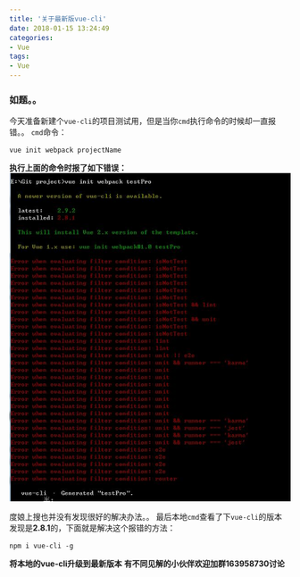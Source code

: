 ```yaml
---
title: '关于最新版vue-cli'
date: 2018-01-15 13:24:49
categories:
- Vue
tags:
- Vue
---
```

### 如题。。
今天准备新建个`vue-cli`的项目测试用，但是当你`cmd`执行命令的时候却一直报错。。
`cmd`命令：
```
vue init webpack projectName
```
**执行上面的命令时报了如下错误：**
![](/images/vueerror.jpg '错误截图')

度娘上搜也并没有发现很好的解决办法。。
最后本地`cmd`查看了下`vue-cli`的版本
发现是**2.8.1**的，下面就是解决这个报错的方法：
```
npm i vue-cli -g
```
**将本地的vue-cli升级到最新版本**
**有不同见解的小伙伴欢迎加群163958730讨论**